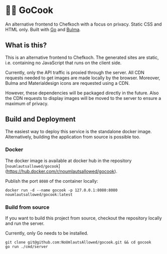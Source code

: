 # :cook: GoCook

An alternative frontend to Chefkoch with a focus on privacy. Static CSS and 
HTML only. Built with [Go](https://go.dev/)
and [Bulma](https://bulma.io/).

## What is this?

This is an alternative frontend to Chefkoch. The generated sites are static, 
i.e. containing no JavaScript that runs on the client side.

Currently, only the API traffic is proxied through the server. All CDN 
requests needed to get images are made locally by the browser.  Moreover, 
Bulma and Materialdesign icons are requested using a CDN.

However, these dependencies will be packaged directly in the future. Also 
the CDN requests to display images will be moved to the server to ensure a 
maximum of privacy.

## Build and Deployment

The easiest way to deploy this service is the standalone docker image. 
Alternatively, building the application from source is possible too.

### Docker

The docker image is available at docker hub in the repository 
[`noumlautsallowed/gocook`]
(https://hub.docker.com/r/noumlautsallowed/gocook).

Publish the port `8080` of the container locally:

```shell
docker run -d --name gocook -p 127.0.0.1:8080:8080 noumlautsallowed/gocook:latest
```

### Build from source

If you want to build this project from source, checkout the repository 
locally and run the server.

Currently, only Go needs to be installed.

```shell
git clone git@github.com:NoUmlautsAllowed/gocook.git && cd gocook
go run ./cmd/server
```